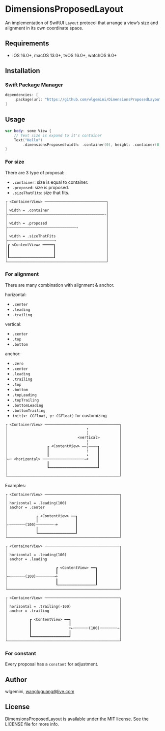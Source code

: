 # DimensionsProposedLayout

An implementation of SwiftUI `Layout` protocol that arrange a view’s size and alignment in its own coordinate space.

## Requirements

- iOS 16.0+, macOS 13.0+, tvOS 16.0+, watchOS 9.0+

## Installation
### Swift Package Manager

```swift
dependencies: [
    .package(url: "https://github.com/wlgemini/DimensionsProposedLayout.git", .upToNextMajor(from: "1.0.0"))
]
```

## Usage

```swift
var body: some View {
    // Text size is expand to it's container
    Text("Hello")
        .dimensionsProposed(width: .container(0), height: .container(0))
}
```

### For size

There are 3 type of proposal: 

- `.container`: size is equal to container.
- `.proposed`: size is proposed.
- `.sizeThatFits`: size that fits.

```graph
┌ <ContainerView> ────────────────────────────┐
│                                             │
│ width = .container                          │
│⇠┄┄┄┄┄┄┄┄┄┄┄┄┄┄┄┄┄┄┄┄┄┄┄┄┄┄┄┄┄┄┄┄┄┄┄┄┄┄┄┄┄┄┄⇢│
│                                             │
│ width = .proposed                           │
│⇠┄┄┄┄┄┄┄┄┄┄┄┄┄┄┄┄┄┄┄┄┄┄┄┄┄┄┄┄┄┄⇢             │
│                                             │
│ width = .sizeThatFits                       │
│⇠┄┄┄┄┄┄┄┄┄┄┄┄┄┄┄┄┄┄┄┄⇢                       │
│┏ <ContentView> ━━━━━┓                       │
│┃                    ┃                       │
│┃                    ┃                       │
│┗━━━━━━━━━━━━━━━━━━━━┛                       │
└─────────────────────────────────────────────┘
```

### For alignment

There are many combination with alignment & anchor.

horizontal:

- `.center`
- `.leading`
- `.trailing`

vertical:

- `.center`
- `.top`
- `.bottom`

anchor:

- `.zero`
- `.center`
- `.leading`
- `.trailing`
- `.top`
- `.bottom`
- `.topLeading`
- `.topTrailing`
- `.bottomLeading`
- `.bottomTrailing`
- `init(x: CGFloat, y: CGFloat)` for customizing

```graph
┌ <ContainerView> ──────────────────────────────────┐
│                                    ⇡              │
│                                    ┆              │
│                                <vertical>         │
│                                    ┆              │
│                  ┏ <ContentView> ━━┆━━━━┓         │
│                  ┃                 ┆    ┃         │
│                  ┃                 ⇣    ┃         │
│⇠┄ <horizontal> ┄┄┄┄┄┄┄┄┄┄┄┄┄┄┄┄┄┄┄⇢+    ┃         │
│                  ┃                      ┃         │
│                  ┗━━━━━━━━━━━━━━━━━━━━━━┛         │
│                                                   │
└───────────────────────────────────────────────────┘
```

Examples:

```graph
┌ <ContainerView> ──────────────────────────────────┐
│                                                   │
│ horizontal = .leading(100)                        │
│ anchor = .center                                  │
│                                                   │
│             ┏ <ContentView> ━━┓                   │
│             ┃                 ┃                   │
│⇠┄┄┄┄┄┄┄(100)┄┄┄┄┄┄┄┄⇢+        ┃                   │
│             ┃                 ┃                   │
│             ┗━━━━━━━━━━━━━━━━━┛                   │
└───────────────────────────────────────────────────┘

┌ <ContainerView> ──────────────────────────────────┐
│                                                   │
│ horizontal = .leading(100)                        │
│ anchor = .leading                                 │
│                                                   │
│                      ┏ <ContentView> ━━┓          │
│                      ┃                 ┃          │
│⇠┄┄┄┄┄┄┄(100)┄┄┄┄┄┄┄┄⇢+                 ┃          │
│                      ┃                 ┃          │
│                      ┗━━━━━━━━━━━━━━━━━┛          │
└───────────────────────────────────────────────────┘

┌ <ContainerView> ──────────────────────────────────┐
│                                                   │
│ horizontal = .trailing(-100)                      │
│ anchor = .trailing                                │
│                                                   │
│          ┏ <ContentView> ━━┓                      │
│          ┃                 ┃                      │
│          ┃                 +⇠┄┄┄┄┄┄┄(100)┄┄┄┄┄┄┄┄⇢│
│          ┃                 ┃                      │
│          ┗━━━━━━━━━━━━━━━━━┛                      │
└───────────────────────────────────────────────────┘
```

### For constant

Every proposal has a `constant` for adjustment.

## Author

wlgemini, wangluguang@live.com

## License

DimensionsProposedLayout is available under the MIT license. See the LICENSE file for more info.
